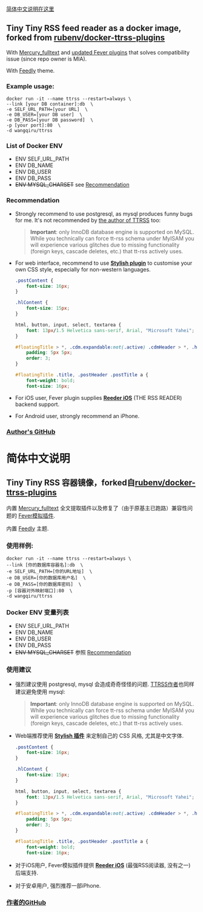 [简体中文说明在这里](#简体中文说明)

## Tiny Tiny RSS feed reader as a docker image, forked from [rubenv/docker-ttrss-plugins](https://github.com/rubenv/docker-ttrss-plugins)

With [Mercury_fulltext](https://github.com/WangQiru/mercury_fulltext) and [updated Fever plugins](https://github.com/WangQiru/tinytinyrss-fever-plugin) that solves compatibility issue (since repo owner is MIA).

With [Feedly](https://github.com/levito/tt-rss-feedly-theme) theme.

### Example usage:

```
docker run -it --name ttrss --restart=always \
--link [your DB container]:db  \
-e SELF_URL_PATH=[your URL]  \
-e DB_USER=[your DB user]  \
-e DB_PASS=[your DB password]  \
-p [your port]:80  \
-d wangqiru/ttrss
```

### List of Docker ENV
- ENV SELF_URL_PATH
- ENV DB_NAME
- ENV DB_USER
- ENV DB_PASS
- ~~ENV MYSQL_CHARSET~~ see [Recommendation](#recommendation)

### Recommendation

- Strongly recommend to use postgresql, as mysql produces funny bugs for me. It's not recommended by [the author of TTRSS](https://tt-rss.org/) too:
    > **Important**: only InnoDB database engine is supported on MySQL. While you technically can force tt-rss schema under MyISAM you will experience various glitches due to missing functionality (foreign keys, cascade deletes, etc.) that tt-rss actively uses. 

- For web interface, recommend to use **[Stylish plugin](https://userstyles.org/)** to customise your own CSS style, especially for non-western languages.

  ```css
  .postContent {
      font-size: 16px;
  }

  .hlContent {
      font-size: 15px;
  }

  html, button, input, select, textarea {
      font: 13px/1.5 Helvetica sans-serif, Arial, "Microsoft Yahei";
  }

  #floatingTitle > *, .cdm.expandable:not(.active) .cdmHeader > *, .hl > * {
      padding: 5px 5px;
      order: 3;
  }

  #floatingTitle .title, .postHeader .postTitle a {
      font-weight: bold;
      font-size: 16px;
  ```

- For iOS user, Fever plugin supplies **[Reeder iOS](http://reederapp.com/ios/)** (THE RSS READER) backend support.

- For Android user, strongly recommend an iPhone.



### [Author's GitHub](https://github.com/WangQiru/docker-ttrss-plugins)





# 简体中文说明
## Tiny Tiny RSS 容器镜像，forked自[rubenv/docker-ttrss-plugins](https://github.com/rubenv/docker-ttrss-plugins)

内置 [Mercury_fulltext](https://github.com/WangQiru/mercury_fulltext) 全文提取插件以及修复了（由于原基主已跑路）兼容性问题的 [Fever模拟插件](https://github.com/WangQiru/tinytinyrss-fever-plugin).

内置 [Feedly](https://github.com/levito/tt-rss-feedly-theme) 主题.

### 使用样例:

```
docker run -it --name ttrss --restart=always \
--link [你的数据库容器名]:db  \
-e SELF_URL_PATH=[你的URL地址]  \
-e DB_USER=[你的数据库用户名]  \
-e DB_PASS=[你的数据库密码]  \
-p [容器对外映射端口]:80  \
-d wangqiru/ttrss
```

### Docker ENV 变量列表
- ENV SELF_URL_PATH
- ENV DB_NAME
- ENV DB_USER
- ENV DB_PASS
- ~~ENV MYSQL_CHARSET~~ 参照 [Recommendation](#recommendation)


### 使用建议

- 强烈建议使用 postgresql, mysql 会造成奇奇怪怪的问题. [TTRSS作者](https://tt-rss.org/)也同样建议避免使用 mysql:
    > **Important**: only InnoDB database engine is supported on MySQL. While you technically can force tt-rss schema under MyISAM you will experience various glitches due to missing functionality (foreign keys, cascade deletes, etc.) that tt-rss actively uses. 

- Web端推荐使用 **[Stylish 插件](https://userstyles.org/)** 来定制自己的 CSS 风格, 尤其是中文字体.

  ```css
  .postContent {
      font-size: 16px;
  }

  .hlContent {
      font-size: 15px;
  }

  html, button, input, select, textarea {
      font: 13px/1.5 Helvetica sans-serif, Arial, "Microsoft Yahei";
  }

  #floatingTitle > *, .cdm.expandable:not(.active) .cdmHeader > *, .hl > * {
      padding: 5px 5px;
      order: 3;
  }

  #floatingTitle .title, .postHeader .postTitle a {
      font-weight: bold;
      font-size: 16px;
  ```

- 对于iOS用户, Fever模拟插件提供 **[Reeder iOS](http://reederapp.com/ios/)** (最强RSS阅读器, 没有之一) 后端支持.

- 对于安卓用户, 强烈推荐一部iPhone.

### [作者的GitHub](https://github.com/WangQiru/docker-ttrss-plugins)



### 